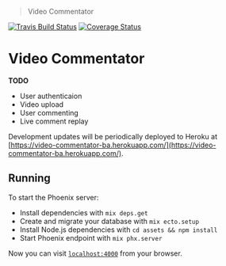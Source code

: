 > Video Commentator

[![Travis Build Status](https://travis-ci.org/barryanderson/video_commentator.svg?branch=master)](https://travis-ci.org/barryanderson/video_commentator)
[![Coverage Status](https://coveralls.io/repos/github/barryanderson/video_commentator/badge.svg?branch=master)](https://coveralls.io/github/barryanderson/video_commentator?branch=master)

# Video Commentator

__TODO__
* User authenticaion
* Video upload
* User commenting
* Live comment replay

Development updates will be periodically deployed to Heroku at [https://video-commentator-ba.herokuapp.com/](https://video-commentator-ba.herokuapp.com/).

## Running

To start the Phoenix server:

  * Install dependencies with `mix deps.get`
  * Create and migrate your database with `mix ecto.setup`
  * Install Node.js dependencies with `cd assets && npm install`
  * Start Phoenix endpoint with `mix phx.server`

Now you can visit [`localhost:4000`](http://localhost:4000) from your browser.


